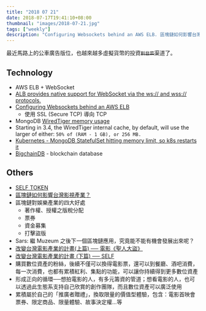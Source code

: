 ```yaml
---
title: "2018 07 21"
date: 2018-07-17T19:41:10+08:00
thumbnail: "images/2018-07-21.jpg"
tags: ["weekly"]
description: "Configuring Websockets behind an AWS ELB. 區塊鏈如何影響台灣影視產業？  改變台灣電影產業的計畫"
---
```


最近馬路上的公車廣告版位，也越來越多虛擬貨幣的投資<del>`割韭菜`</del>渠道了。

## Technology

* AWS ELB + WebSocket
 * [ALB provides native support for WebSocket via the ws:// and wss:// protocols.](https://aws.amazon.com/tw/blogs/aws/new-aws-application-load-balancer/)
 * [Configuring Websockets behind an AWS ELB](https://blog.jverkamp.com/2015/07/20/configuring-websockets-behind-an-aws-elb/)
     * 使用 SSL (Secure TCP) 導向 TCP
* MongoDB [WiredTiger memory usage](https://docs.mongodb.com/manual/core/wiredtiger/#memory-use)
 * Starting in 3.4, the WiredTiger internal cache, by default, will use the larger of either:
     `50% of (RAM - 1 GB), or 256 MB.`
 * [Kubernetes - MongoDB StatefulSet hitting memory limit, so k8s restarts it](https://github.com/bigchaindb/bigchaindb/issues/1655)
* [BigchainDB](https://www.bigchaindb.com/) - blockchain database

## Others

* [SELF TOKEN](https://selftoken.co/)
* [區塊鏈如何影響台灣影視產業？](https://medium.com/self-token-cn/區塊鏈如何影響台灣影視產業-81f9e7923dcd)
 * 區塊鏈對娛樂產業的四大好處
     * 著作權、授權之版稅分配
     * 票券
     * 資金募集
     * 打擊盜版
 * Sars: 繼 Muzeum 之後下一個區塊鏈應用，究竟能不能有機會發展出來呢？
* [改變台灣電影產業的計畫(上篇) ── 電影《聖人大盜》](https://medium.com/self-token-cn/51f4065d1bd2)
* [改變台灣電影產業的計畫 (下篇) ── SELF](https://medium.com/self-token-cn/76ad15bca6b1)
 * 購買數位資產的粉絲，後續不僅可以換得電影票，還可以到餐廳、酒吧消費，每一次消費，也都有累積紅利、集點的功能，可以讓你持續得到更多數位資產
 * 形成正向的循環──想拍電影的人，有多元籌資的管道；想看電影的人，也可以透過此生態系支持自己欣賞的創作團隊，而且數位資產可以廣泛使用
 * 累積屬於自己的「推廣者贈禮」，換取限量的價值型體驗，包含：電影首映會票券、限定商品、限量體驗、故事決定權...等
